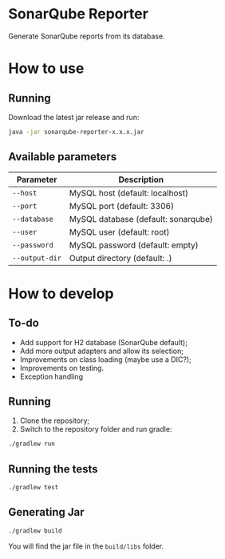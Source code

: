 SonarQube Reporter
==================

Generate SonarQube reports from its database.

# How to use 

## Running

Download the latest jar release and run:
 
```bash
java -jar sonarqube-reporter-x.x.x.jar
```

## Available parameters

| Parameter     | Description                         |
|---------------|-------------------------------------|
|`--host`       | MySQL host (default: localhost)     |
|`--port`       | MySQL port (default: 3306)          |
|`--database`   | MySQL database (default: sonarqube) |
|`--user`       | MySQL user (default: root)          |
|`--password`   | MySQL password (default: empty)     |
|`--output-dir` | Output directory (default: .)       |


# How to develop

## To-do

* Add support for H2 database (SonarQube default);
* Add more output adapters and allow its selection;
* Improvements on class loading (maybe use a DIC?);
* Improvements on testing.
* Exception handling

## Running

1. Clone the repository;
2. Switch to the repository folder and run gradle:

```bash
./gradlew run
```

## Running the tests

```bash
./gradlew test
```
## Generating Jar

```bash
./gradlew build
```

You will find the jar file in the `build/libs` folder.
